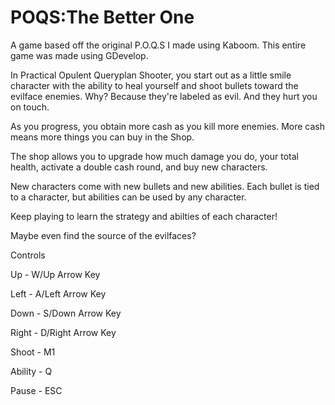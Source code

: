 # POQS:The Better One
A game based off the original P.O.Q.S I made using Kaboom. This entire game was made using GDevelop.

In Practical Opulent Queryplan Shooter, you start out as a little smile character with the ability to heal yourself and shoot bullets toward the evilface enemies. 
Why? Because they're labeled as evil. And they hurt you on touch.

As you progress, you obtain more cash as you kill more enemies. More cash means more things you can buy in the Shop.

The shop allows you to upgrade how much damage you do, your total health, activate a double cash round, and buy new characters.

New characters come with new bullets and new abilities. Each bullet is tied to a character, but abilities can be used by any character.

Keep playing to learn the strategy and abilties of each character!

Maybe even find the source of the evilfaces?

Controls

Up - W/Up Arrow Key

Left - A/Left Arrow Key

Down - S/Down Arrow Key

Right - D/Right Arrow Key

Shoot - M1

Ability - Q

Pause - ESC



